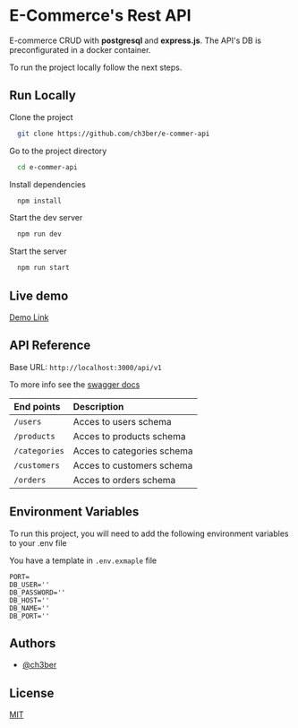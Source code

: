 
# E-Commerce's Rest API

E-commerce CRUD with **postgresql** and **express.js**.
The API's DB is preconfigurated in a docker container.

To run the project locally follow the next steps.
## Run Locally

Clone the project

```bash
  git clone https://github.com/ch3ber/e-commer-api
```

Go to the project directory

```bash
  cd e-commer-api
```

Install dependencies

```bash
  npm install
```

Start the dev server

```bash
  npm run dev
```

Start the server

```bash
  npm run start
```

## Live demo

[Demo Link](https://ch3ber.github.io)


## API Reference

Base URL: `http://localhost:3000/api/v1`

To more info see the [swagger docs](https://ch3ber.github.io)

| End points    | Description               |
| :-------------| :-------------------------|
| `/users`      | Acces to users schema     |
| `/products`   | Acces to products schema  |
| `/categories` | Acces to categories schema|
| `/customers`  | Acces to customers schema |
| `/orders`     | Acces to orders schema    |


## Environment Variables

To run this project, you will need to add the following environment variables to your .env file

You have a template in `.env.exmaple` file

```
PORT=
DB_USER=''
DB_PASSWORD=''
DB_HOST=''
DB_NAME=''
DB_PORT=''
```

## Authors

- [@ch3ber](https://www.github.com/ch3ber)


## License

[MIT](https://choosealicense.com/licenses/mit/)


